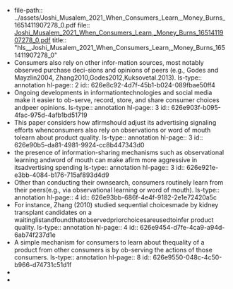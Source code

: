 - file-path:: ../assets/Joshi_Musalem_2021_When_Consumers_Learn,_Money_Burns_1651411907278_0.pdf
  file:: [Joshi_Musalem_2021_When_Consumers_Learn,_Money_Burns_1651411907278_0.pdf](../assets/Joshi_Musalem_2021_When_Consumers_Learn,_Money_Burns_1651411907278_0.pdf)
  title:: "hls__Joshi_Musalem_2021_When_Consumers_Learn,_Money_Burns_1651411907278_0"
- Consumers also rely on other infor-mation sources, most notably observed purchase deci-sions and opinions of peers (e.g., Godes and Mayzlin2004, Zhang2010,Godes2012,Kuksovetal.2013).
  ls-type:: annotation
  hl-page:: 2
  id:: 626e8c92-4d7f-45b1-b024-089fbae50ff4
- Ongoing developments in informationtechnologies and social media make it easier to ob-serve, record, store, and share consumer choices andpeer opinions.
  ls-type:: annotation
  hl-page:: 3
  id:: 626e903f-b095-4fac-975d-4afb1bd51719
- This paper considers how afirmshould adjust its advertising signaling efforts whenconsumers also rely on observations or word of mouth tolearn about product quality.
  ls-type:: annotation
  hl-page:: 3
  id:: 626e90b5-da81-4981-9924-cc8b447343d0
- the presence of information-sharing mechanisms such as observational learning andword of mouth can make afirm more aggressive in itsadvertising spending
  ls-type:: annotation
  hl-page:: 3
  id:: 626e921e-e3bb-4084-b176-715af893d4d9
- Other than conducting their ownsearch, consumers routinely learn from their peers(e.g., via observational learning or word of mouth).
  ls-type:: annotation
  hl-page:: 4
  id:: 626e93bb-686f-4e4f-9182-2e1e72420a5c
- For instance, Zhang (2010) studied sequential choicesmade by kidney transplant candidates on a waitinglistandfoundthatobservedpriorchoicesareusedtoinfer product quality.
  ls-type:: annotation
  hl-page:: 4
  id:: 626e9454-d7fe-4ca9-a94d-6ab74f237d1e
- A simple mechanism for consumers to learn about thequality of a product from other consumers is by ob-serving the actions of those consumers. 
  ls-type:: annotation
  hl-page:: 8
  id:: 626e9550-048c-4c50-b966-d74731c51d1f
-
-
